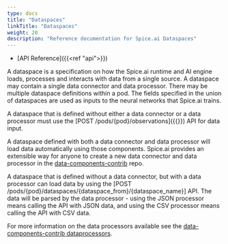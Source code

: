 ```yaml
---
type: docs
title: "Dataspaces"
linkTitle: "Dataspaces"
weight: 20
description: "Reference documentation for Spice.ai Dataspaces"
---
```


- [API Reference]({{<ref "api">}})

A dataspace is a specification on how the Spice.ai runtime and AI engine loads, processes and interacts with data from a single source. A dataspace may contain a single data connector and data processor. There may be multiple dataspace definitions within a pod. The fields specified in the union of dataspaces are used as inputs to the neural networks that Spice.ai trains.

A dataspace that is defined without either a data connector or a data processor must use the [POST /pods/{pod}/observations]({{<ref api>}}) API for data input.

A dataspace defined with both a data connector and data processor will load data automatically using those components. Spice.ai provides an extensible way for anyone to create a new data connector and data processor in the [data-components-contrib](https://github.com/spiceai/data-components-contrib) repo.

A dataspace that is defined without a data connector, but with a data processor can load data by using the [POST /pods/{pod}/dataspaces/{dataspace_from}/{dataspace_name}] API. The data will be parsed by the data processor - using the JSON processor means calling the API with JSON data, and using the CSV processor means calling the API with CSV data.

For more information on the data processors available see the [data-components-contrib dataprocessors](https://github.com/spiceai/data-components-contrib/tree/trunk/dataprocessors).
